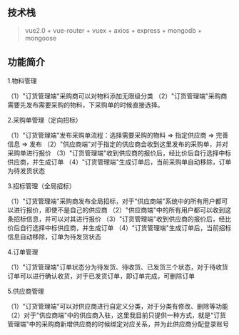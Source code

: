 ## 技术栈

> vue2.0 + vue-router + vuex + axios + express + mongodb + mongoose


## 功能简介

1.物料管理

  （1）"订货管理端"采购商可以对物料添加无限级分类
  （2）"订货管理端"采购商需要先发布需要采购的物料，下采购单的时候直接选择。

2.采购单管理（定向招标）

  （1）"订货管理端"发布采购单流程：选择需要采购的物料 => 指定供应商 =>  完善信息 => 发布
  （2）"供应商端"对于指定的供应商会收到这里发布的采购单，并对采购单进行报价
  （3）"订货管理端"收到供应商的报价后，经比价后自行选择中标供应商，并生成订单
  （4）"订货管理端"生成订单后，当前采购单自动移除，订单为待发货状态

3.招标管理（全局招标）

  （1）"订货管理端"采购商发布全局招标，对于"供应商端"系统中的所有用户都可以进行报价，即使不是自己的供应商
  （2）"供应商端"中的所有用户都可以收到这条招标信息，并可以对其进行报价
  （3）"订货管理端"收到供应商的报价后，经比价后自行选择中标供应商，并生成订单
  （4）"订货管理端"生成订单后，当前招标信息自动移除，订单为待发货状态

4.订单管理

  （1）"订货管理端"订单状态分为待发货、待收货、已发货三个状态，对于待收货订单可以进行确认收货，对于已发货订单，即订单完成，可删除订单

5.供应商管理

 （1）"订货管理端"可以对供应商进行自定义分类，对于分类有修改、删除等功能
 （2）对于"供应商端"中的供应商入驻，这里我目前只提供一种方式，就是"订货管理端"中的采购商新增供应商的时候绑定对应关系，并为此供应商分配登录账号


